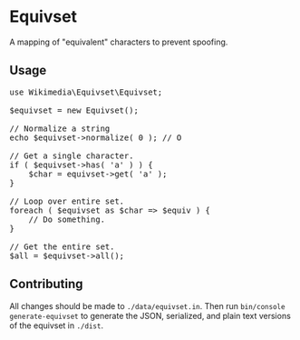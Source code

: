 # Equivset

A mapping of "equivalent" characters to prevent spoofing.

## Usage

<pre lang="php">
use Wikimedia\Equivset\Equivset;

$equivset = new Equivset();

// Normalize a string
echo $equivset->normalize( 0 ); // O

// Get a single character.
if ( $equivset->has( 'a' ) ) {
	$char = equivset->get( 'a' );
}

// Loop over entire set.
foreach ( $equivset as $char => $equiv ) {
	// Do something.
}

// Get the entire set.
$all = $equivset->all();
</pre>

## Contributing

All changes should be made to `./data/equivset.in`. Then run
`bin/console generate-equivset` to generate the JSON, serialized, and plain
text versions of the equivset in `./dist`.
